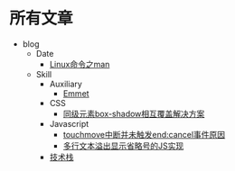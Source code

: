 # 所有文章
- blog
    - Date
        - [Linux命令之man](/blog/Date/Linux%E5%91%BD%E4%BB%A4%E4%B9%8Bman.md)
    - Skill
        - Auxiliary
            - [Emmet](/blog/Skill/Auxiliary/Emmet.md)
        - CSS
            - [同级元素box-shadow相互覆盖解决方案](/blog/Skill/CSS/%E5%90%8C%E7%BA%A7%E5%85%83%E7%B4%A0box-shadow%E7%9B%B8%E4%BA%92%E8%A6%86%E7%9B%96%E8%A7%A3%E5%86%B3%E6%96%B9%E6%A1%88.md)
        - Javascript
            - [touchmove中断并未触发end:cancel事件原因](/blog/Skill/Javascript/touchmove%E4%B8%AD%E6%96%AD%E5%B9%B6%E6%9C%AA%E8%A7%A6%E5%8F%91end%3Acancel%E4%BA%8B%E4%BB%B6%E5%8E%9F%E5%9B%A0.md)
            - [多行文本溢出显示省略号的JS实现](/blog/Skill/Javascript/%E5%A4%9A%E8%A1%8C%E6%96%87%E6%9C%AC%E6%BA%A2%E5%87%BA%E6%98%BE%E7%A4%BA%E7%9C%81%E7%95%A5%E5%8F%B7%E7%9A%84JS%E5%AE%9E%E7%8E%B0.md)
        - [技术栈](/blog/Skill/%E6%8A%80%E6%9C%AF%E6%A0%88.md)